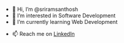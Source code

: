 - 👋 Hi, I’m @sriramsanthosh
- 👀 I’m interested in Software Development
- 🌱 I’m currently learning Web Development
<!---- 💞️ I’m looking to collaborate on --->
- 📫 Reach me on <a href = "https://www.linkedin.com/in/sriramsanthosh/" target = "_blank">LinkedIn</a>

<!---
sriramsanthosh/sriramsanthosh is a ✨ special ✨ repository because its `README.md` (this file) appears on your GitHub profile.
You can click the Preview link to take a look at your changes.
--->

